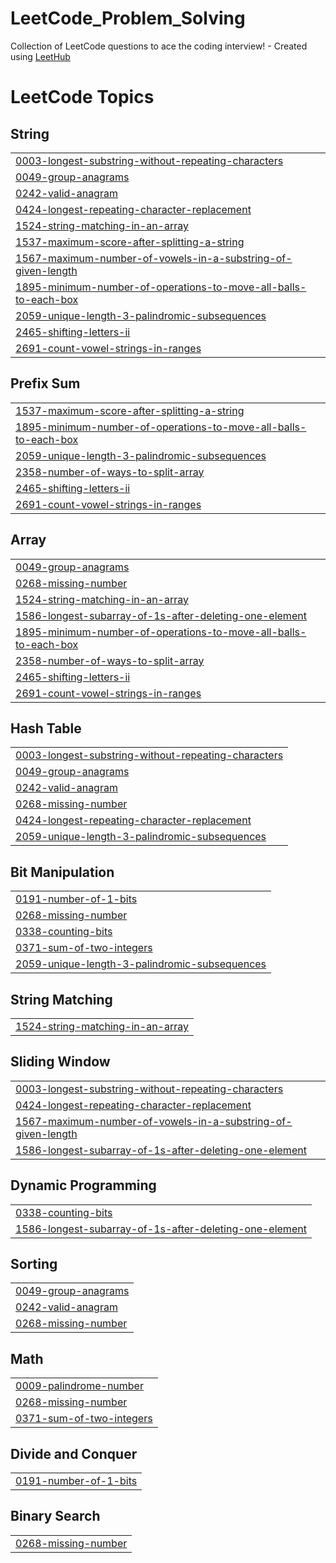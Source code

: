 # LeetCode_Problem_Solving
Collection of LeetCode questions to ace the coding interview! - Created using [LeetHub](https://github.com/QasimWani/LeetHub)

<!---LeetCode Topics Start-->
# LeetCode Topics
## String
|  |
| ------- |
| [0003-longest-substring-without-repeating-characters](https://github.com/rishavdubey/LeetCode_Problem_Solving/tree/master/0003-longest-substring-without-repeating-characters) |
| [0049-group-anagrams](https://github.com/rishavdubey/LeetCode_Problem_Solving/tree/master/0049-group-anagrams) |
| [0242-valid-anagram](https://github.com/rishavdubey/LeetCode_Problem_Solving/tree/master/0242-valid-anagram) |
| [0424-longest-repeating-character-replacement](https://github.com/rishavdubey/LeetCode_Problem_Solving/tree/master/0424-longest-repeating-character-replacement) |
| [1524-string-matching-in-an-array](https://github.com/rishavdubey/LeetCode_Problem_Solving/tree/master/1524-string-matching-in-an-array) |
| [1537-maximum-score-after-splitting-a-string](https://github.com/rishavdubey/LeetCode_Problem_Solving/tree/master/1537-maximum-score-after-splitting-a-string) |
| [1567-maximum-number-of-vowels-in-a-substring-of-given-length](https://github.com/rishavdubey/LeetCode_Problem_Solving/tree/master/1567-maximum-number-of-vowels-in-a-substring-of-given-length) |
| [1895-minimum-number-of-operations-to-move-all-balls-to-each-box](https://github.com/rishavdubey/LeetCode_Problem_Solving/tree/master/1895-minimum-number-of-operations-to-move-all-balls-to-each-box) |
| [2059-unique-length-3-palindromic-subsequences](https://github.com/rishavdubey/LeetCode_Problem_Solving/tree/master/2059-unique-length-3-palindromic-subsequences) |
| [2465-shifting-letters-ii](https://github.com/rishavdubey/LeetCode_Problem_Solving/tree/master/2465-shifting-letters-ii) |
| [2691-count-vowel-strings-in-ranges](https://github.com/rishavdubey/LeetCode_Problem_Solving/tree/master/2691-count-vowel-strings-in-ranges) |
## Prefix Sum
|  |
| ------- |
| [1537-maximum-score-after-splitting-a-string](https://github.com/rishavdubey/LeetCode_Problem_Solving/tree/master/1537-maximum-score-after-splitting-a-string) |
| [1895-minimum-number-of-operations-to-move-all-balls-to-each-box](https://github.com/rishavdubey/LeetCode_Problem_Solving/tree/master/1895-minimum-number-of-operations-to-move-all-balls-to-each-box) |
| [2059-unique-length-3-palindromic-subsequences](https://github.com/rishavdubey/LeetCode_Problem_Solving/tree/master/2059-unique-length-3-palindromic-subsequences) |
| [2358-number-of-ways-to-split-array](https://github.com/rishavdubey/LeetCode_Problem_Solving/tree/master/2358-number-of-ways-to-split-array) |
| [2465-shifting-letters-ii](https://github.com/rishavdubey/LeetCode_Problem_Solving/tree/master/2465-shifting-letters-ii) |
| [2691-count-vowel-strings-in-ranges](https://github.com/rishavdubey/LeetCode_Problem_Solving/tree/master/2691-count-vowel-strings-in-ranges) |
## Array
|  |
| ------- |
| [0049-group-anagrams](https://github.com/rishavdubey/LeetCode_Problem_Solving/tree/master/0049-group-anagrams) |
| [0268-missing-number](https://github.com/rishavdubey/LeetCode_Problem_Solving/tree/master/0268-missing-number) |
| [1524-string-matching-in-an-array](https://github.com/rishavdubey/LeetCode_Problem_Solving/tree/master/1524-string-matching-in-an-array) |
| [1586-longest-subarray-of-1s-after-deleting-one-element](https://github.com/rishavdubey/LeetCode_Problem_Solving/tree/master/1586-longest-subarray-of-1s-after-deleting-one-element) |
| [1895-minimum-number-of-operations-to-move-all-balls-to-each-box](https://github.com/rishavdubey/LeetCode_Problem_Solving/tree/master/1895-minimum-number-of-operations-to-move-all-balls-to-each-box) |
| [2358-number-of-ways-to-split-array](https://github.com/rishavdubey/LeetCode_Problem_Solving/tree/master/2358-number-of-ways-to-split-array) |
| [2465-shifting-letters-ii](https://github.com/rishavdubey/LeetCode_Problem_Solving/tree/master/2465-shifting-letters-ii) |
| [2691-count-vowel-strings-in-ranges](https://github.com/rishavdubey/LeetCode_Problem_Solving/tree/master/2691-count-vowel-strings-in-ranges) |
## Hash Table
|  |
| ------- |
| [0003-longest-substring-without-repeating-characters](https://github.com/rishavdubey/LeetCode_Problem_Solving/tree/master/0003-longest-substring-without-repeating-characters) |
| [0049-group-anagrams](https://github.com/rishavdubey/LeetCode_Problem_Solving/tree/master/0049-group-anagrams) |
| [0242-valid-anagram](https://github.com/rishavdubey/LeetCode_Problem_Solving/tree/master/0242-valid-anagram) |
| [0268-missing-number](https://github.com/rishavdubey/LeetCode_Problem_Solving/tree/master/0268-missing-number) |
| [0424-longest-repeating-character-replacement](https://github.com/rishavdubey/LeetCode_Problem_Solving/tree/master/0424-longest-repeating-character-replacement) |
| [2059-unique-length-3-palindromic-subsequences](https://github.com/rishavdubey/LeetCode_Problem_Solving/tree/master/2059-unique-length-3-palindromic-subsequences) |
## Bit Manipulation
|  |
| ------- |
| [0191-number-of-1-bits](https://github.com/rishavdubey/LeetCode_Problem_Solving/tree/master/0191-number-of-1-bits) |
| [0268-missing-number](https://github.com/rishavdubey/LeetCode_Problem_Solving/tree/master/0268-missing-number) |
| [0338-counting-bits](https://github.com/rishavdubey/LeetCode_Problem_Solving/tree/master/0338-counting-bits) |
| [0371-sum-of-two-integers](https://github.com/rishavdubey/LeetCode_Problem_Solving/tree/master/0371-sum-of-two-integers) |
| [2059-unique-length-3-palindromic-subsequences](https://github.com/rishavdubey/LeetCode_Problem_Solving/tree/master/2059-unique-length-3-palindromic-subsequences) |
## String Matching
|  |
| ------- |
| [1524-string-matching-in-an-array](https://github.com/rishavdubey/LeetCode_Problem_Solving/tree/master/1524-string-matching-in-an-array) |
## Sliding Window
|  |
| ------- |
| [0003-longest-substring-without-repeating-characters](https://github.com/rishavdubey/LeetCode_Problem_Solving/tree/master/0003-longest-substring-without-repeating-characters) |
| [0424-longest-repeating-character-replacement](https://github.com/rishavdubey/LeetCode_Problem_Solving/tree/master/0424-longest-repeating-character-replacement) |
| [1567-maximum-number-of-vowels-in-a-substring-of-given-length](https://github.com/rishavdubey/LeetCode_Problem_Solving/tree/master/1567-maximum-number-of-vowels-in-a-substring-of-given-length) |
| [1586-longest-subarray-of-1s-after-deleting-one-element](https://github.com/rishavdubey/LeetCode_Problem_Solving/tree/master/1586-longest-subarray-of-1s-after-deleting-one-element) |
## Dynamic Programming
|  |
| ------- |
| [0338-counting-bits](https://github.com/rishavdubey/LeetCode_Problem_Solving/tree/master/0338-counting-bits) |
| [1586-longest-subarray-of-1s-after-deleting-one-element](https://github.com/rishavdubey/LeetCode_Problem_Solving/tree/master/1586-longest-subarray-of-1s-after-deleting-one-element) |
## Sorting
|  |
| ------- |
| [0049-group-anagrams](https://github.com/rishavdubey/LeetCode_Problem_Solving/tree/master/0049-group-anagrams) |
| [0242-valid-anagram](https://github.com/rishavdubey/LeetCode_Problem_Solving/tree/master/0242-valid-anagram) |
| [0268-missing-number](https://github.com/rishavdubey/LeetCode_Problem_Solving/tree/master/0268-missing-number) |
## Math
|  |
| ------- |
| [0009-palindrome-number](https://github.com/rishavdubey/LeetCode_Problem_Solving/tree/master/0009-palindrome-number) |
| [0268-missing-number](https://github.com/rishavdubey/LeetCode_Problem_Solving/tree/master/0268-missing-number) |
| [0371-sum-of-two-integers](https://github.com/rishavdubey/LeetCode_Problem_Solving/tree/master/0371-sum-of-two-integers) |
## Divide and Conquer
|  |
| ------- |
| [0191-number-of-1-bits](https://github.com/rishavdubey/LeetCode_Problem_Solving/tree/master/0191-number-of-1-bits) |
## Binary Search
|  |
| ------- |
| [0268-missing-number](https://github.com/rishavdubey/LeetCode_Problem_Solving/tree/master/0268-missing-number) |
<!---LeetCode Topics End-->
